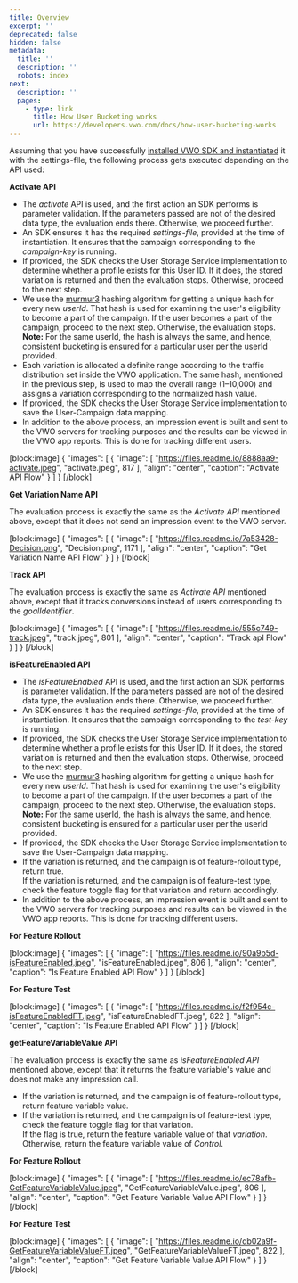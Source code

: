 ```yaml
---
title: Overview
excerpt: ''
deprecated: false
hidden: false
metadata:
  title: ''
  description: ''
  robots: index
next:
  description: ''
  pages:
    - type: link
      title: How User Bucketing works
      url: https://developers.vwo.com/docs/how-user-bucketing-works
---
```

Assuming that you have successfully [installed VWO SDK and instantiated](https://developers.vwo.com/docs/sdk-quickstart) it with the settings-fIle, the following process gets executed depending on the API used:

**Activate API** 

- The _activate_ API is used, and the first action an SDK performs is parameter validation. If the parameters passed are not of the desired data type, the evaluation ends there. Otherwise, we proceed further.
- An SDK ensures it has the required _settings-file_, provided at the time of instantiation. It ensures that the campaign corresponding to the _campaign-key_ is running.
- If provided, the SDK checks the User Storage Service implementation to determine whether a profile exists for this User ID. If it does, the stored variation is returned and then the evaluation stops. Otherwise, proceed to the next step.
- We use the [murmur3](https://en.wikipedia.org/wiki/MurmurHash) hashing algorithm for getting a unique hash for every new _userId_. That hash is used for examining the user's eligibility to become a part of the campaign. If the user becomes a part of the campaign, proceed to the next step. Otherwise, the evaluation stops. **Note:** For the same userId, the hash is always the same, and hence, consistent bucketing is ensured for a particular user per the userId provided.
- Each variation is allocated a definite range according to the traffic distribution set inside the VWO application. The same hash, mentioned in the previous step, is used to map the overall range (1–10,000) and assigns a variation corresponding to the normalized hash value.
- If provided, the SDK checks the User Storage Service implementation to save the User-Campaign data mapping.
- In addition to the above process, an impression event is built and sent to the VWO servers for tracking purposes and the results can be viewed in the VWO app reports. This is done for tracking different users.

[block:image]
{
  "images": [
    {
      "image": [
        "https://files.readme.io/8888aa9-activate.jpeg",
        "activate.jpeg",
        817
      ],
      "align": "center",
      "caption": "Activate API Flow"
    }
  ]
}
[/block]


**Get Variation Name API** 

The evaluation process is exactly the same as the _Activate API_ mentioned above, except that it does not send an impression event to the VWO server.

[block:image]
{
  "images": [
    {
      "image": [
        "https://files.readme.io/7a53428-Decision.png",
        "Decision.png",
        1171
      ],
      "align": "center",
      "caption": "Get Variation Name API Flow"
    }
  ]
}
[/block]


**Track API** 

The evaluation process is exactly the same as _Activate API_ mentioned above, except that it tracks conversions instead of users corresponding to the _goalIdentifier_.

[block:image]
{
  "images": [
    {
      "image": [
        "https://files.readme.io/555c749-track.jpeg",
        "track.jpeg",
        801
      ],
      "align": "center",
      "caption": "Track apI Flow"
    }
  ]
}
[/block]


**isFeatureEnabled API** 

- The _isFeatureEnabled_ API is used, and the first action an SDK performs is parameter validation. If the parameters passed are not of the desired data type, the evaluation ends there. Otherwise, we proceed further.
- An SDK ensures it has the required _settings-file_, provided at the time of instantiation. It ensures that the campaign corresponding to the _test-key_ is running.
- If provided, the SDK checks the User Storage Service implementation to determine whether a profile exists for this User ID. If it does, the stored variation is returned and then the evaluation stops. Otherwise, proceed to the next step.
- We use the [murmur3](https://en.wikipedia.org/wiki/MurmurHash) hashing algorithm for getting a unique hash for every new _userId_. That hash is used for examining the user's eligibility to become a part of the campaign. If the user becomes a part of the campaign, proceed to the next step. Otherwise, the evaluation stops. **Note:** For the same userId, the hash is always the same, and hence, consistent bucketing is ensured for a particular user per the userId provided.
- If provided, the SDK checks the User Storage Service implementation to save the User-Campaign data mapping.
- If the variation is returned, and the campaign is of feature-rollout type, return true.  
  If the variation is returned, and the campaign is of feature-test type, check the feature toggle flag for that variation and return accordingly.
- In addition to the above process, an impression event is built and sent to the VWO servers for tracking purposes and results can be viewed in the VWO app reports. This is done for tracking different users.

**For Feature Rollout**

[block:image]
{
  "images": [
    {
      "image": [
        "https://files.readme.io/90a9b5d-isFeatureEnabled.jpeg",
        "isFeatureEnabled.jpeg",
        806
      ],
      "align": "center",
      "caption": "Is Feature Enabled API Flow"
    }
  ]
}
[/block]


**For Feature Test** 

[block:image]
{
  "images": [
    {
      "image": [
        "https://files.readme.io/f2f954c-isFeatureEnabledFT.jpeg",
        "isFeatureEnabledFT.jpeg",
        822
      ],
      "align": "center",
      "caption": "Is Feature Enabled API Flow"
    }
  ]
}
[/block]


**getFeatureVariableValue API** 

The evaluation process is exactly the same as _isFeatureEnabled API_ mentioned above, except that it returns the feature variable's value and does not make any impression call.

- If the variation is returned, and the campaign is of feature-rollout type, return feature variable value.
- If the variation is returned, and the campaign is of feature-test type, check the feature toggle flag for that variation.  
  If the flag is true, return the feature variable value of that _variation_. Otherwise, return the feature variable value of _Control_.

**For Feature Rollout**

[block:image]
{
  "images": [
    {
      "image": [
        "https://files.readme.io/ec78afb-GetFeatureVariableValue.jpeg",
        "GetFeatureVariableValue.jpeg",
        806
      ],
      "align": "center",
      "caption": "Get Feature Variable Value API Flow"
    }
  ]
}
[/block]


**For Feature Test**

[block:image]
{
  "images": [
    {
      "image": [
        "https://files.readme.io/db02a9f-GetFeatureVariableValueFT.jpeg",
        "GetFeatureVariableValueFT.jpeg",
        822
      ],
      "align": "center",
      "caption": "Get Feature Variable Value API Flow"
    }
  ]
}
[/block]
